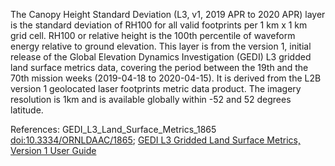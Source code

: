 The Canopy Height Standard Deviation (L3, v1, 2019 APR to 2020 APR) layer is the standard deviation of RH100 for all valid footprints per 1 km x 1 km grid cell. RH100 or relative height is the 100th percentile of waveform energy relative to ground elevation. This layer is from the version 1, initial release of the Global Elevation Dynamics Investigation (GEDI) L3 gridded land surface metrics data, covering the period between the 19th and the 70th mission weeks (2019-04-18 to 2020-04-15). It is derived from the L2B version 1 geolocated laser footprints metric data product. The imagery resolution is 1km and is available globally within -52 and 52 degrees latitude.

References: GEDI_L3_Land_Surface_Metrics_1865 [doi:10.3334/ORNLDAAC/1865](https://doi.org/10.3334/ORNLDAAC/1865); [GEDI L3 Gridded Land Surface Metrics, Version 1 User Guide](https://daac.ornl.gov/GEDI/guides/GEDI_L3_Land_Surface_Metrics.html)